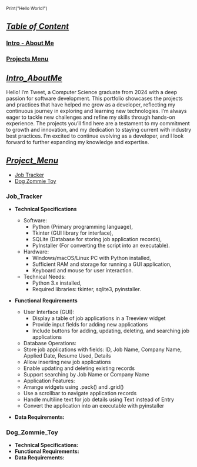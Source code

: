  <sup></sup><sub>Print("Hello World!")</sub>

## <ins>***Table of Content***</ins>
### [Intro - About Me](#Intro_AboutMe)
### [Projects Menu](#Project_Menu)


## <ins>***Intro_AboutMe***</ins>
  Hello! I’m Tweet, a Computer Science graduate from 2024 with a deep passion for software development. This portfolio showcases the projects and practices that have helped me grow as a developer, reflecting my continuous journey in exploring and learning new technologies. I’m always eager to tackle new challenges and refine my skills through hands-on experience. The projects you’ll find here are a testament to my commitment to growth and innovation, and my dedication to staying current with industry best practices. I’m excited to continue evolving as a developer, and I look forward to further expanding my knowledge and expertise.

## <ins>***Project_Menu***</ins>
* [Job Tracker](#Job_Tracker)
* [Dog Zommie Toy](#Dog_Zommie_Toy)


### **Job_Tracker**
* **Technical Specifications**
  - Software:
    - Python (Primary programming language),
    - Tkinter (GUI library for interface),
    - SQLite (Database for storing job application records),
    - PyInstaller (For converting the script into an executable).
  - Hardware:
    - Windows/macOS/Linux PC with Python installed,
    - Sufficient RAM and storage for running a GUI application,
    - Keyboard and mouse for user interaction.
  - Technical Needs:
    - Python 3.x installed,
    - Required libraries: tkinter, sqlite3, pyinstaller.

* **Functional Requirements**
  - User Interface (GUI):
    - Display a table of job applications in a Treeview widget
    - Provide input fields for adding new applications
    - Include buttons for adding, updating, deleting, and searching job applications
  - Database Operations:
   - Store job applications with fields: ID, Job Name, Company Name, Applied Date, Resume Used, Details
   - Allow inserting new job applications
   - Enable updating and deleting existing records
   - Support searching by Job Name or Company Name
  - Application Features:
   - Arrange widgets using .pack() and .grid()
   - Use a scrollbar to navigate application records
   - Handle multiline text for job details using Text instead of Entry
   - Convert the application into an executable with pyinstaller

* **Data Requirements:**

### **Dog_Zommie_Toy**
* **Technical Specifications:**
* **Functional Requirements:**
* **Data Requirements:**
